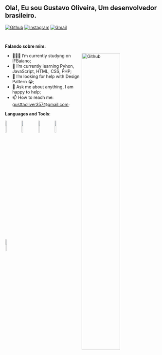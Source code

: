 <!-- Your title -->
## Ola!, Eu sou Gustavo Oliveira, Um desenvolvedor brasileiro.

<!-- Your badges
You can use the website to generate badges: https://shields.io/
-->

[![Github](https://img.shields.io/badge/-Github-000?style=flat&logo=Github&logoColor=white)](https://github.com/GusttaHack)
[![Instagram](https://img.shields.io/badge/-Instagram-c13584?style=flat&labelColor=c13584&logo=instagram&logoColor=white)](https://www.instagram.com/_gustaooliver_/)
[![Gmail](https://img.shields.io/badge/-Gmail-c14438?style=flat&logo=Gmail&logoColor=white)](gusttaoliver357@gmail.com)

&nbsp;

<!-- Talking about you -->
**Falando sobre mim:**

<!-- Any image aligned to the right. Beware the width -->
<img width="50%" align="right" alt="Github" src="https://raw.githubusercontent.com/onimur/.github/master/.resources/git-header.svg" />

- 👨🏽‍💻 I’m currently studyng on IFBaiano;
- 🌱 I’m currently learning Pyhon, JavaScript, HTML, CSS, PHP; 
- 🤔 I’m looking for help with Design Pattern 😭;
- 💬 Ask me about anything, I am happy to help;
- 📫 How to reach me: gusttaoliver357@gmail.com;

**Languages and Tools:** 

<p>
  <code><img width="10%" src="https://www.vectorlogo.zone/logos/mysql/mysql-ar21.svg"></code>
  <code><img width="10%" src="https://www.vectorlogo.zone/logos/python/python-ar21.svg"></code>
  <code><img width="10%" src="https://www.vectorlogo.zone/logos/w3_html5/w3_html5-ar21.svg"></code>
  <code><img width="10%" src="https://www.vectorlogo.zone/logos/w3_css/w3_css-ar21.svg"></code>
  <code><img width="10%" src="https://www.vectorlogo.zone/logos/php/php-ar21.svg"></code>
</p>
